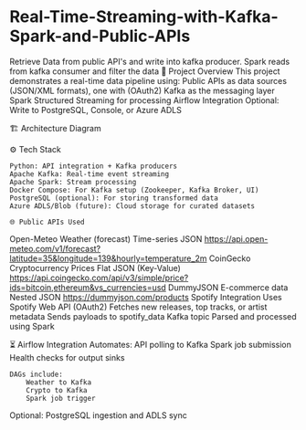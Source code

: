 # Real-Time-Streaming-with-Kafka-Spark-and-Public-APIs
Retrieve Data from public API's and write into kafka producer. Spark reads from kafka consumer and filter the data
📌 Project Overview
This project demonstrates a real-time data pipeline using:
    Public APIs as data sources (JSON/XML formats), one with (OAuth2)
    Kafka as the messaging layer
    Spark Structured Streaming for processing
    Airflow Integration
    Optional: Write to PostgreSQL, Console, or Azure ADLS

🏗️ Architecture Diagram    

⚙️ Tech Stack

    Python: API integration + Kafka producers
    Apache Kafka: Real-time event streaming
    Apache Spark: Stream processing
    Docker Compose: For Kafka setup (Zookeeper, Kafka Broker, UI)
    PostgreSQL (optional): For storing transformed data
    Azure ADLS/Blob (future): Cloud storage for curated datasets

    🌐 Public APIs Used
  Open-Meteo	Weather (forecast)	Time-series JSON	https://api.open-meteo.com/v1/forecast?latitude=35&longitude=139&hourly=temperature_2m
  CoinGecko	Cryptocurrency Prices	Flat JSON (Key-Value)	https://api.coingecko.com/api/v3/simple/price?ids=bitcoin,ethereum&vs_currencies=usd
  DummyJSON	E-commerce data	Nested JSON	https://dummyjson.com/products
  Spotify Integration
    Uses Spotify Web API (OAuth2)
    Fetches new releases, top tracks, or artist metadata
    Sends payloads to spotify_data Kafka topic
    Parsed and processed using Spark

⏳ Airflow Integration
    Automates:
        API polling to Kafka
        Spark job submission
        Health checks for output sinks

    DAGs include:
        Weather to Kafka
        Crypto to Kafka
        Spark job trigger
        
  Optional: PostgreSQL ingestion and ADLS sync
